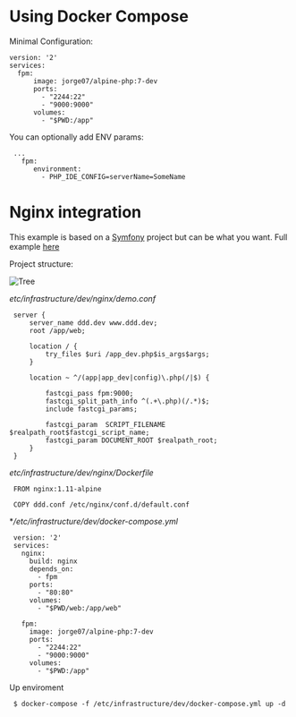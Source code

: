 # Using Docker Compose

Minimal Configuration:

    version: '2'
    services:
      fpm:
          image: jorge07/alpine-php:7-dev
          ports:
            - "2244:22"
            - "9000:9000"
          volumes:
            - "$PWD:/app"
          
You can optionally add ENV params:

     ...
       fpm:
          environment:
            - PHP_IDE_CONFIG=serverName=SomeName

# Nginx integration

This example is based on a [Symfony](http://symfony.com/) project but can be what you want. Full example [here](https://github.com/jorge07/ddd-playground)

Project structure:

![Tree](https://raw.githubusercontent.com/jorge07/alpine-php/master/doc/images/folder-structure.png)

*etc/infrastructure/dev/nginx/demo.conf*

     server {
         server_name ddd.dev www.ddd.dev;
         root /app/web;

         location / {
             try_files $uri /app_dev.php$is_args$args;
         }
         
         location ~ ^/(app|app_dev|config)\.php(/|$) {
             
             fastcgi_pass fpm:9000;
             fastcgi_split_path_info ^(.+\.php)(/.*)$;
             include fastcgi_params;
             
             fastcgi_param  SCRIPT_FILENAME  $realpath_root$fastcgi_script_name;
             fastcgi_param DOCUMENT_ROOT $realpath_root;
         }
     }
     
*etc/infrastructure/dev/nginx/Dockerfile*

     FROM nginx:1.11-alpine

     COPY ddd.conf /etc/nginx/conf.d/default.conf

**/etc/infrastructure/dev/docker-compose.yml*

     version: '2'
     services:
       nginx:
         build: nginx
         depends_on:
           - fpm
         ports:
           - "80:80"
         volumes:
           - "$PWD/web:/app/web"

       fpm:
         image: jorge07/alpine-php:7-dev
         ports:
           - "2244:22"
           - "9000:9000"
         volumes:
           - "$PWD:/app"

Up enviroment

     $ docker-compose -f /etc/infrastructure/dev/docker-compose.yml up -d
     